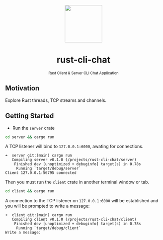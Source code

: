 <div align="center">
  <img src="https://camo.githubusercontent.com/734a3468bce992fbc3b729562d41c92f4912c99a/68747470733a2f2f7777772e727573742d6c616e672e6f72672f7374617469632f696d616765732f727573742d6c6f676f2d626c6b2e737667" height="120" width="120" />
  <h1>rust-cli-chat</h1>
  <small>Rust Client & Server CLI Chat Application</small>
</div>

## Motivation

Explore Rust threads, TCP streams and channels.

## Getting Started

- Run the `server` crate

```bash
cd server && cargo run
```

A TCP listener will bind to `127.0.0.1:6000`, awating for connections.

```log
➜  server git:(main) cargo run
   Compiling server v0.1.0 (/projects/rust-cli-chat/server)
    Finished dev [unoptimized + debuginfo] target(s) in 0.78s
     Running `target/debug/server`
Client 127.0.0.1:56795 connected
```

Then you must run the `client` crate in another terminal window or tab.

```bash
cd client && cargo run
```

A connection to the TCP listener on `127.0.0.1:6000` will be established
and you will be prompted to write a message:

```log
➜  client git:(main) cargo run
   Compiling client v0.1.0 (/projects/rust-cli-chat/client)
    Finished dev [unoptimized + debuginfo] target(s) in 0.78s
     Running `target/debug/client`
Write a message:
```
